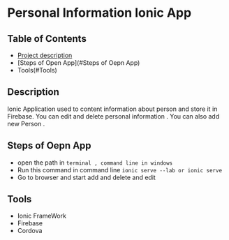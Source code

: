 # Personal Information Ionic App

## Table of Contents

* [Project description](#Description)
* [Steps of Open App](#Steps of Oepn App)
* Tools(#Tools)

## Description

 Ionic Application used to content information about person and store it in Firebase. 
 You can edit and delete personal information . 
 You can also add new Person .

## Steps of Oepn App

* open the path in `terminal , command line in windows`
* Run this command in command line `ionic serve --lab or ionic serve`
* Go to browser and start add and delete and edit



## Tools

* Ionic FrameWork
* Firebase
* Cordova

